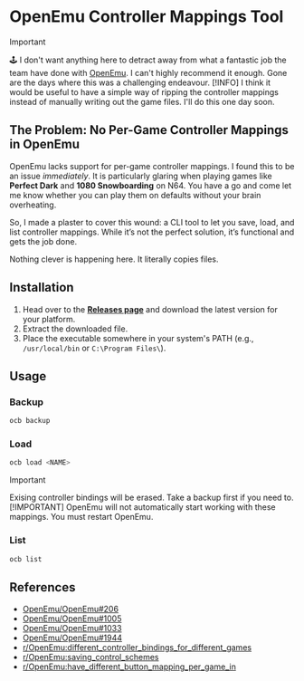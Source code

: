 # OpenEmu Controller Mappings Tool

> [!IMPORTANT]
> 🕹️ I don't want anything here to detract away from what a fantastic job the team have done with [OpenEmu](https://openemu.org). I can't highly recommend it enough. Gone are the days where this was a challenging endeavour.
> [!INFO]
> I think it would be useful to have a simple way of ripping the controller mappings instead of manually writing out the game files. I'll do this one day soon.

## The Problem: No Per-Game Controller Mappings in OpenEmu

OpenEmu lacks support for per-game controller mappings. I found this to be an issue _immediately_. It is particularly glaring when playing games like **Perfect Dark** and **1080 Snowboarding** on N64. You have a go and come let me know whether you can play them on defaults without your brain overheating.

So, I made a plaster to cover this wound: a CLI tool to let you save, load, and list controller mappings. While it’s not the perfect solution, it’s functional and gets the job done.

Nothing clever is happening here. It literally copies files.

## Installation

1. Head over to the **[Releases page](https://github.com/mattcanty/openemu-controller-bindings/releases)** and download the latest version for your platform.
2. Extract the downloaded file.
3. Place the executable somewhere in your system's PATH (e.g., `/usr/local/bin` or `C:\Program Files\`).

## Usage

### Backup

```bash
ocb backup
```

### Load

```bash
ocb load <NAME>
```

> [!IMPORTANT]
> Exising controller bindings will be erased. Take a backup first if you need to.
> [!IMPORTANT]
> OpenEmu will not automatically start working with these mappings. You must restart OpenEmu.

### List

```bash
ocb list
```

## References

- [OpenEmu/OpenEmu#206](https://sgithub.com/OpenEmu/OpenEmu/issues/206)
- [OpenEmu/OpenEmu#1005](https://github.com/OpenEmu/OpenEmu/issues/1005)
- [OpenEmu/OpenEmu#1033](https://github.com/OpenEmu/OpenEmu/issues/1033)
- [OpenEmu/OpenEmu#1944](https://github.com/OpenEmu/OpenEmu/issues/1944)
- [r/OpenEmu:different_controller_bindings_for_different_games](https://www.reddit.com/r/OpenEmu/comments/1cd2ate/different_controller_bindings_for_different_games/)
- [r/OpenEmu:saving_control_schemes](https://www.reddit.com/r/OpenEmu/comments/fxepjx/saving_control_schemes/)
- [r/OpenEmu:have_different_button_mapping_per_game_in](https://www.reddit.com/r/OpenEmu/comments/d2uhiw/have_different_button_mapping_per_game_in/)
